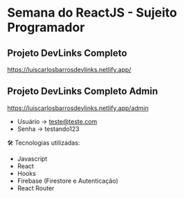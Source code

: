 # Semana do ReactJS - Sujeito Programador

## Projeto DevLinks Completo

https://luiscarlosbarrosdevlinks.netlify.app/

## Projeto DevLinks Completo Admin
https://luiscarlosbarrosdevlinks.netlify.app/admin

- Usuário -> teste@teste.com
- Senha -> testando123

🛠️ Tecnologias utilizadas:
- Javascript
- React
- Hooks
- Firebase (Firestore e Autenticação)
- React Router

